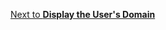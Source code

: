 <div class="custom-next-to">

[Next to **Display the User's Domain**](/identity/quickstart/display-users-domain.md)

</div>
